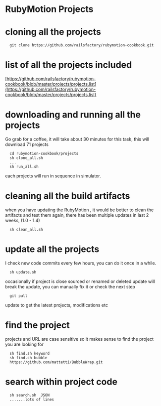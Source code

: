 
# RubyMotion Projects




# cloning all the projects

      git clone https://github.com/railsfactory/rubymotion-cookbook.git


# list of all the projects included

[https://github.com/railsfactory/rubymotion-cookbook/blob/master/projects/projects.list](https://github.com/railsfactory/rubymotion-cookbook/blob/master/projects/projects.list)

# downloading and running all the projects
Go grab for a coffee, it will take about 30 minutes for this task, this will download 71 projects

      cd rubymotion-cookbook/projects
      sh clone_all.sh
      ...
      sh run_all.sh


each projects will run in sequence in simulator.

# cleaning all the build artifacts
when you have updating the RubyMotion , it would be better to clean the artifacts and test them again, there has been multiple updates in last 2 weeks, (1.0 - 1.4)


      sh clean_all.sh

# update all the projects
I check new code commits every few hours, you can do it once in a while.

      sh update.sh

occasionally if project is close sourced or renamed or deleted update will break the update, you can manually fix it or check the next step

      git pull


update to get the latest projects, modifications etc


# find the project
projects and URL are case sensitive so it makes sense to find the project you are looking for

      sh find.sh keyword
      sh find.sh bubble
      https://github.com/mattetti/BubbleWrap.git


# search within project code


      sh search.sh  JSON
      .......lots of lines







